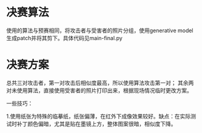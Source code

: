 # 决赛算法
使用的算法与预赛相同，将攻击者与受害者的照片分组，使用generative model生成patch并将其剪下。具体代码见main-final.py

# 决赛方案
总共三对攻击者，第一对攻击后相似度最高，所以使用算法攻击第一对；
其余两对未使用算法，直接使用受害者的照片打印出来，根据现场情况临时更改方案。

一些技巧：

1.使用纸张为特殊的临摹纸，纸张偏薄，在红外下成像效果较好。缺点：在实际测试时补丁颜色偏暗，尤其是贴在墨镜上方，整体图案很暗，相似度下降。
